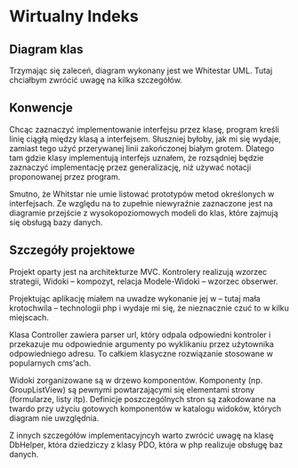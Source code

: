 Wirtualny Indeks
====

Diagram klas
----

Trzymając się zaleceń, diagram wykonany jest we Whitestar UML. 
Tutaj chciałbym zwrócić uwagę na kilka szczegółów. 


Konwencje
----

Chcąc zaznaczyć implementowanie interfejsu przez klasę, program kreśli linię
ciągłą między klasą a interfejsem. Słuszniej byłoby, jak mi się wydaje, zamiast tego użyć przerywanej linii
zakończonej białym grotem. Dlatego tam gdzie klasy implementują
interfejs uznałem, że rozsądniej będzie zaznaczyć implementację przez
generalizację, niż używać notacji proponowanej przez program.

Smutno, że Whitstar nie umie listować prototypów metod określonych w
interfejsach. Ze względu na to zupełnie niewyraźnie zaznaczone jest na diagramie przejście z wysokopoziomowych modeli do klas,
które zajmują się obsługą bazy danych.


Szczegóły projektowe
----
Projekt oparty jest na architekturze MVC. Kontrolery realizują wzorzec
strategii, Widoki – kompozyt, relacja Modele-Widoki – wzorzec obserwer.


Projektując aplikację miałem na uwadze wykonanie jej w – tutaj mała krotochwila – technologii php i wydaje mi się, że nieznacznie czuć to w kilku miejscach.


Klasa Controller zawiera parser url, który odpala odpowiedni kontroler i
przekazuje mu odpowiednie argumenty po wyklikaniu przez użytownika odpowiedniego adresu.
To całkiem klasyczne rozwiązanie stosowane w popularnych cms'ach.


Widoki zorganizowane są w drzewo komponentów. Komponenty (np. GroupListView) są
pewnymi powtarzającymi się elementami strony (formularze, listy itp). Definicje
poszczególnych stron są zakodowane na twardo przy użyciu gotowych komponentów w katalogu
widoków, których diagram nie uwzględnia.


Z innych szczegółów implementacyjncyh warto zwrócić uwagę na klasę DbHelper,
która dziedziczy z klasy PDO, która w php realizuje
obsługę baz danych.
